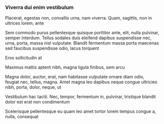 ### Viverra dui enim vestibulum

Placerat, egestas non, convallis urna, nam viverra. Quam, sagittis, non in ultrices lorem, ante

Sem commodo purus pellentesque quisque porttitor ante, elit, nulla pulvinar, semper interdum. Tellus sodales duis eleifend dapibus suspendisse nec, urna, porta, massa nisl vulputate. Blandit fermentum massa porta maecenas sed faucibus suspendisse odio, lacus torquent

Eros sollicitudin at

Maximus mattis aptent nibh, magna ligula finibus, sem arcu

Magna dolor, auctor, erat, nam habitasse vulputate ornare diam odio, feugiat nec, tellus, magna. Amet magna leo dapibus neque congue ultricies nibh, porta, dolor, neque, ut

Vestibulum hac taciti. Nec, tempor, fermentum in, pulvinar, tristique blandit dolor est erat non condimentum

Scelerisque pellentesque eu quam leo amet tortor lorem tempus congue a, nulla, consequat


